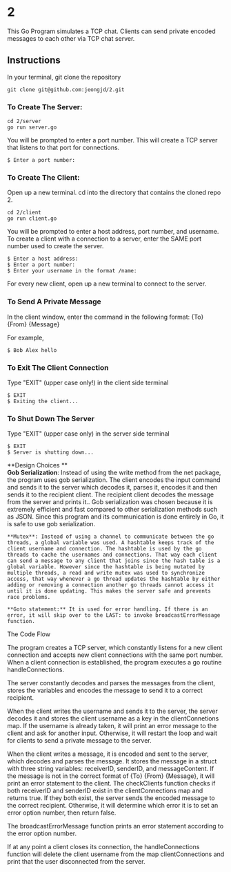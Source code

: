 # 2

This Go Program simulates a TCP chat. Clients can send private encoded messages to each other via TCP chat server. 

## Instructions

In your terminal, git clone the repository 

    git clone git@github.com:jeongjd/2.git 
   
### To Create The Server:

    cd 2/server
    go run server.go 

You will be prompted to enter a port number. This will create a TCP server that listens to that port for connections. 

    $ Enter a port number: 

### To Create The Client:

Open up a new terminal. cd into the directory that contains the cloned repo 2. 

    cd 2/client
    go run client.go 
    
You will be prompted to enter a host address, port number, and username. 
To create a client with a connection to a server, enter the SAME port number used to create the server. 

    $ Enter a host address:
    $ Enter a port number: 
    $ Enter your username in the format /name: 

For every new client, open up a new terminal to connect to the server. 

### To Send A Private Message
In the client window, enter the command in the following format: {To} {From} {Message}

For example, 

    $ Bob Alex hello 

### To Exit The Client Connection

Type "EXIT" (upper case only!) in the client side terminal 

    $ EXIT
    $ Exiting the client... 

### To Shut Down The Server 

Type "EXIT" (upper case only) in the server side terminal 

    $ EXIT
    $ Server is shutting down... 
    

**Design Choices
**	
	**Gob Serialization**: Instead of using the write method from the net package, the program uses gob serialization. The client encodes the input command and sends it to the server which decodes it, parses it, encodes it and then sends it to the recipient client. The recipient client decodes the message from the server and prints it.. Gob serialization was chosen because it is extremely efficient and fast compared to other serialization methods such as JSON. Since this program and its communication is done entirely in Go, it is safe to use gob serialization.

	
	**Mutex**: Instead of using a channel to communicate between the go threads, a global variable was used. A hashtable keeps track of the client username and connection. The hashtable is used by the go threads to cache the usernames and connections. That way each client can send a message to any client that joins since the hash table is a global variable. However since the hashtable is being mutated by multiple threads, a read and write mutex was used to synchronize access, that way whenever a go thread updates the hashtable by either adding or removing a connection another go threads cannot access it until it is done updating. This makes the server safe and prevents race problems. 

	**Goto statement:** It is used for error handling. If there is an error, it will skip over to the LAST: to invoke broadcastErrorMessage function. 


The Code Flow 

The program creates a TCP server, which constantly listens for a new client connection and accepts new client connections with the same port number. When a client connection is established, the program executes a go routine handleConnections. 

The server constantly decodes and parses the messages from the client, stores the variables and encodes the message to send it to a correct recipient. 

When the client writes the username and sends it to the server, the server decodes it and stores the client username as a key in the clientConnetions map.  If the username is already taken, it will print an error message to the client and ask for another input. Otherwise, it will restart the loop and wait for clients to send a private message to the server. 

When the client writes a message, it is encoded and sent to the server, which decodes and parses the message. It stores the message in a struct with three string variables: receiverID, senderID, and messageContent. If the message is not in the correct format of {To} {From} {Message}, it will print an error statement to the client. The checkClients function checks if both receiverID and senderID exist in the clientConnections map and returns true. If they both exist, the server sends the encoded message to the correct recipient. Otherwise, it will determine which error it is to set an error option number, then return false. 

The broadcastErrorMessage function prints an error statement according to the error option number. 

If at any point a client closes its connection, the handleConnections function will delete the client username from the map clientConnections and print that the user disconnected from the server. 




